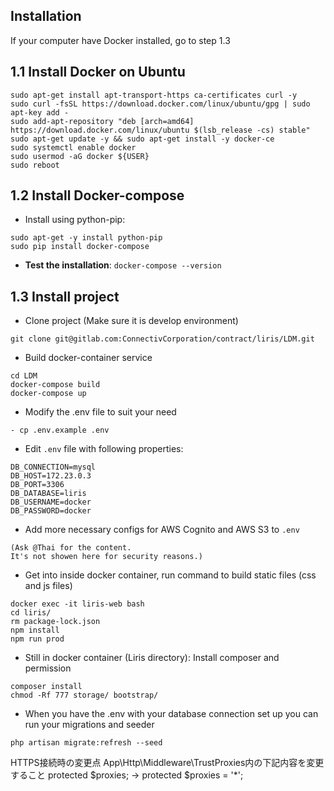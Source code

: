 ## Installation 

If your computer have Docker installed, go to step 1.3
## 1.1 Install Docker on Ubuntu

```
sudo apt-get install apt-transport-https ca-certificates curl -y
sudo curl -fsSL https://download.docker.com/linux/ubuntu/gpg | sudo apt-key add -
sudo add-apt-repository "deb [arch=amd64] https://download.docker.com/linux/ubuntu $(lsb_release -cs) stable"
sudo apt-get update -y && sudo apt-get install -y docker-ce
sudo systemctl enable docker
sudo usermod -aG docker ${USER}
sudo reboot
  ```

## 1.2 Install Docker-compose

  - Install using python-pip: 

```
sudo apt-get -y install python-pip
sudo pip install docker-compose
```
    
  - **Test the installation**: `docker-compose --version`

## 1.3  Install project

- Clone project (Make sure it is develop environment)
```
git clone git@gitlab.com:ConnectivCorporation/contract/liris/LDM.git 
```

- Build docker-container service
```
cd LDM
docker-compose build
docker-compose up
```

- Modify the .env file to suit your need
```
- cp .env.example .env
```

- Edit `.env` file with following properties:  
``` 
DB_CONNECTION=mysql
DB_HOST=172.23.0.3
DB_PORT=3306
DB_DATABASE=liris
DB_USERNAME=docker
DB_PASSWORD=docker
```

- Add more necessary configs for AWS Cognito and AWS S3 to `.env`  

```
(Ask @Thai for the content.
It's not showen here for security reasons.) 
```


- Get into inside docker container, run command to build static files (css and js files)
```
docker exec -it liris-web bash
cd liris/
rm package-lock.json
npm install
npm run prod
```

- Still in docker container (Liris directory): Install composer and permission
```
composer install
chmod -Rf 777 storage/ bootstrap/
```

- When you have the .env with your database connection set up you can run your migrations and seeder
```
php artisan migrate:refresh --seed
```

HTTPS接続時の変更点
App\Http\Middleware\TrustProxies内の下記内容を変更すること
protected $proxies; ->  protected $proxies = '*';
